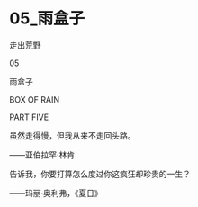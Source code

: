 # 05_雨盒子

走出荒野

05

雨盒子

BOX OF RAIN

PART FIVE

虽然走得慢，但我从来不走回头路。

——亚伯拉罕·林肯

告诉我，你要打算怎么度过你这疯狂却珍贵的一生？

——玛丽·奥利弗，《夏日》